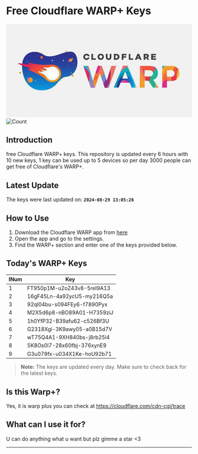 
# Free Cloudflare WARP+ Keys

![Banner](asset/IMG_20240629_142710_129.jpg)
![Count](https://hits.seeyoufarm.com/api/count/incr/badge.svg?url=https://github.com/Rvlndd/Cloudflare-Warp-Keys&count_bg=%2379C83D&title_bg=%23555555&icon=&icon_color=%23E7E7E7&title=Total+View&edge_flat=false)

## Introduction

free Cloudflare WARP+ keys. This repository is updated every 6 hours with 10 new keys, 1 key can be used up to 5 devices so per day 3000 people can get free of Cloudflare's WARP+.

## Latest Update

The keys were last updated on: **`2024-08-29 13:05:26`**

## How to Use

1. Download the Cloudflare WARP app from [here](https://1.1.1.1/)
2. Open the app and go to the settings.
3. Find the WARP+ section and enter one of the keys provided below.

## Today's WARP+ Keys

| INum | Key |
|-------|-----|
| 1     | FT950p1M-u2oZ43v8-5reI9A13               |
| 2     | 16gF45Ln-4a92ycU5-my216Q5a               |
| 3     | 92ql04bu-s094FEy6-f7890Pyx               |
| 4     | M2X5d6p8-nBO89A01-H7359ziJ               |
| 5     | 1h0YfP32-B39afu62-c526Bf3U               |
| 6     | G2318Xgi-3K9awy05-a0B15d7V               |
| 7     | wT75Q4A1-9XH840bs-j8rb25l4               |
| 8     | 5K8Os0l7-28x60fbj-376xynE9               |
| 9     | G3u079fx-u034X1Ke-hoU92b71               |


> **Note:** The keys are updated every day. Make sure to check back for the latest keys.

## Is this Warp+?

Yes, it is warp plus you can check at https://cloudflare.com/cdn-cgi/trace

## What can I use it for?
U can do anything what u want but plz gimme a star <3

---
